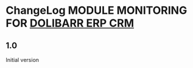 # ChangeLog MODULE MONITORING FOR <a href="https://www.dolibarr.org">DOLIBARR ERP CRM</a>


## 1.0

Initial version
